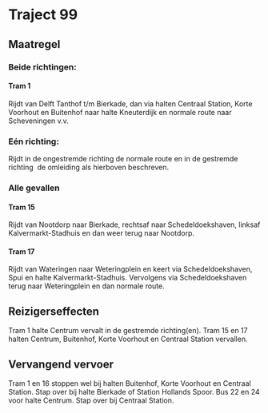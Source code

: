 # Traject 99
## Maatregel
### Beide richtingen:

#### Tram 1
Rijdt van Delft Tanthof t/m Bierkade, dan via halten Centraal Station, Korte Voorhout en Buitenhof naar halte Kneuterdijk en normale route naar Scheveningen v.v.

### Eén richting:
Rijdt in de ongestremde richting de normale route en in de gestremde richting  de omleiding als hierboven beschreven.

### Alle gevallen

#### Tram 15
Rijdt van Nootdorp naar Bierkade, rechtsaf naar Schedeldoekshaven, linksaf Kalvermarkt-Stadhuis en dan weer terug naar Nootdorp.

#### Tram 17
Rijdt van Wateringen naar Weteringplein en keert via Schedeldoekshaven, Spui en halte Kalvermarkt-Stadhuis. Vervolgens via Schedeldoekshaven terug naar Weteringplein en dan normale route.

## Reizigerseffecten
Tram 1 halte Centrum vervalt in de gestremde richting(en).
Tram 15 en 17 halten Centrum, Buitenhof, Korte Voorhout en Centraal Station vervallen.

## Vervangend vervoer
Tram 1 en 16 stoppen wel bij halten Buitenhof, Korte Voorhout en Centraal Station. Stap over bij halte Bierkade of Station Hollands Spoor.
Bus 22 en 24 voor halte Centrum. Stap over bij Centraal Station.
